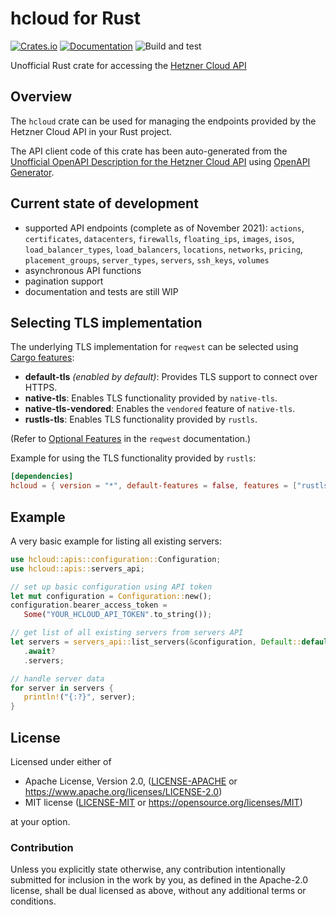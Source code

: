 # hcloud for Rust

[![Crates.io](https://img.shields.io/crates/v/hcloud.svg)](https://crates.io/crates/hcloud)
[![Documentation](https://docs.rs/hcloud/badge.svg)](https://docs.rs/hcloud/)
![Build and test](https://github.com/HenningHolmDE/hcloud-rust/workflows/Build%20and%20test/badge.svg)

Unofficial Rust crate for accessing the [Hetzner Cloud API](https://docs.hetzner.cloud/)

## Overview

The `hcloud` crate can be used for managing the endpoints provided by the Hetzner Cloud API in your Rust project.

The API client code of this crate has been auto-generated from the [Unofficial OpenAPI Description for the Hetzner Cloud API](https://github.com/MaximilianKoestler/hcloud-openapi) using [OpenAPI Generator](https://openapi-generator.tech/).

## Current state of development

- supported API endpoints (complete as of November 2021): `actions`, `certificates`, `datacenters`, `firewalls`, `floating_ips`, `images`, `isos`, `load_balancer_types`, `load_balancers`, `locations`, `networks`, `pricing`, `placement_groups`, `server_types`, `servers`, `ssh_keys`, `volumes`
- asynchronous API functions
- pagination support
- documentation and tests are still WIP

## Selecting TLS implementation

The underlying TLS implementation for `reqwest` can be selected using [Cargo features](https://doc.rust-lang.org/stable/cargo/reference/manifest.html#the-features-section):
- **default-tls** *(enabled by default)*: Provides TLS support to connect over HTTPS.
- **native-tls**: Enables TLS functionality provided by `native-tls`.
- **native-tls-vendored**: Enables the `vendored` feature of `native-tls`.
- **rustls-tls**: Enables TLS functionality provided by `rustls`.

(Refer to [Optional Features](https://docs.rs/reqwest/latest/reqwest/#optional-features) in the `reqwest` documentation.)

Example for using the TLS functionality provided by `rustls`:
```toml
[dependencies]
hcloud = { version = "*", default-features = false, features = ["rustls-tls"] }
```

## Example

A very basic example for listing all existing servers:

```rust
use hcloud::apis::configuration::Configuration;
use hcloud::apis::servers_api;

// set up basic configuration using API token
let mut configuration = Configuration::new();
configuration.bearer_access_token =
   Some("YOUR_HCLOUD_API_TOKEN".to_string());

// get list of all existing servers from servers API
let servers = servers_api::list_servers(&configuration, Default::default())
   .await?
   .servers;

// handle server data
for server in servers {
   println!("{:?}", server);
}
```

## License

Licensed under either of

* Apache License, Version 2.0, ([LICENSE-APACHE](LICENSE-APACHE) or https://www.apache.org/licenses/LICENSE-2.0)
* MIT license ([LICENSE-MIT](LICENSE-MIT) or https://opensource.org/licenses/MIT)

at your option.

### Contribution

Unless you explicitly state otherwise, any contribution intentionally
submitted for inclusion in the work by you, as defined in the Apache-2.0
license, shall be dual licensed as above, without any additional terms or
conditions.
